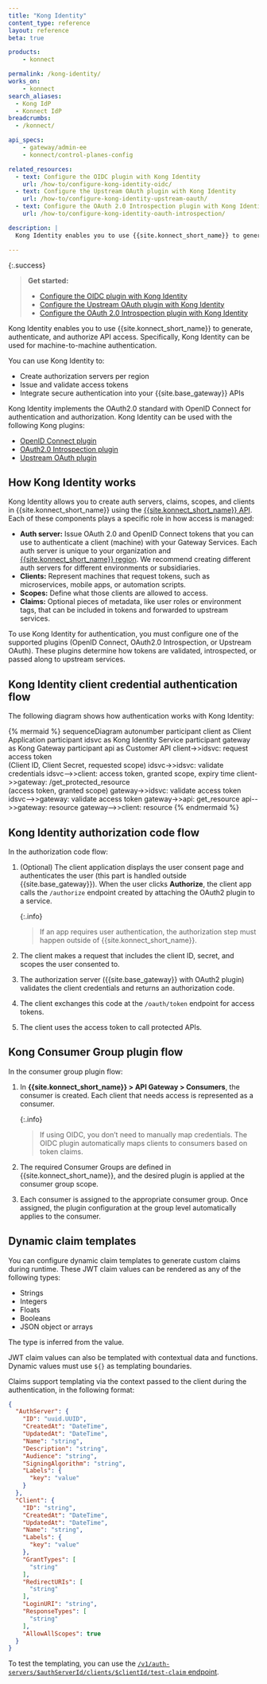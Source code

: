 ```yaml
---
title: "Kong Identity"
content_type: reference
layout: reference
beta: true

products:
    - konnect

permalink: /kong-identity/
works_on:
    - konnect
search_aliases:
  - Kong IdP
  - Konnect IdP
breadcrumbs:
  - /konnect/

api_specs:
    - gateway/admin-ee
    - konnect/control-planes-config

related_resources:
  - text: Configure the OIDC plugin with Kong Identity
    url: /how-to/configure-kong-identity-oidc/
  - text: Configure the Upstream OAuth plugin with Kong Identity
    url: /how-to/configure-kong-identity-upstream-oauth/
  - text: Configure the OAuth 2.0 Introspection plugin with Kong Identity
    url: /how-to/configure-kong-identity-oauth-introspection/

description: |
  Kong Identity enables you to use {{site.konnect_short_name}} to generate, authenticate and authorize API access. Kong Identity implements the OAuth2.0 standard with OpenID Connect for authentication and authorization. 

---
```


{:.success}
> **Get started:**
> * [Configure the OIDC plugin with Kong Identity](/how-to/configure-kong-identity-oidc/)
> * [Configure the Upstream OAuth plugin with Kong Identity](/how-to/configure-kong-identity-upstream-oauth/)
> * [Configure the OAuth 2.0 Introspection plugin with Kong Identity](/how-to/configure-kong-identity-oauth-introspection/)

Kong Identity enables you to use {{site.konnect_short_name}} to generate, authenticate, and authorize API access. 
Specifically, Kong Identity can be used for machine-to-machine authentication. 

You can use Kong Identity to:
* Create authorization servers per region
* Issue and validate access tokens
* Integrate secure authentication into your {{site.base_gateway}} APIs 

Kong Identity implements the OAuth2.0 standard with OpenID Connect for authentication and authorization. Kong Identity can be used with the following Kong plugins:
* [OpenID Connect plugin](/plugins/openid-connect/)
* [OAuth2.0 Introspection plugin](/plugins/oauth2-introspection/)
* [Upstream OAuth plugin](/plugins/upstream-oauth/)

## How Kong Identity works

Kong Identity allows you to create auth servers, claims, scopes, and clients in {{site.konnect_short_name}} using the [{{site.konnect_short_name}} API](/api/konnect/kong-identity/v1/#/). Each of these components plays a specific role in how access is managed:
* **Auth server:** Issue OAuth 2.0 and OpenID Connect tokens that you can use to authenticate a client (machine) with your Gateway Services. Each auth server is unique to your organization and [{{site.konnect_short_name}} region](/konnect-platform/geos/). We recommend creating different auth servers for different environments or subsidiaries.
* **Clients:** Represent machines that request tokens, such as microservices, mobile apps, or automation scripts.
* **Scopes:** Define what those clients are allowed to access. 
* **Claims:** Optional pieces of metadata, like user roles or environment tags, that can be included in tokens and forwarded to upstream services.

To use Kong Identity for authentication, you must configure one of the supported plugins (OpenID Connect, OAuth2.0 Introspection, or Upstream OAuth). These plugins determine how tokens are validated, introspected, or passed along to upstream services.

## Kong Identity client credential authentication flow

The following diagram shows how authentication works with Kong Identity:

<!--vale off-->
{% mermaid %}
sequenceDiagram
    autonumber
    participant client as Client Application
    participant idsvc as Kong Identity Service
    participant gateway as Kong Gateway
    participant api as Customer API
    client->>idsvc: request access token<br>(Client ID, Client Secret, requested scope)
    idsvc->>idsvc: validate credentials
    idsvc-->>client: access token, granted scope, expiry time
    client->>gateway: /get_protected_resource<br>(access token, granted scope)
    gateway->>idsvc: validate access token
    idsvc-->>gateway: validate access token
    gateway->>api: get_resource
    api-->>gateway: resource
    gateway-->>client: resource
{% endmermaid %}
<!--vale on-->

## Kong Identity authorization code flow

In the authorization code flow:
1. (Optional) The client application displays the user consent page and authenticates the user (this part is handled outside {{site.base_gateway}}). When the user clicks **Authorize**, the client app calls the `/authorize` endpoint created by attaching the OAuth2 plugin to a service.

   {:.info}
   > If an app requires user authentication, the authorization step must happen outside of {{site.konnect_short_name}}.
   
3. The client makes a request that includes the client ID, secret, and scopes the user consented to.
4. The authorization server ({{site.base_gateway}} with OAuth2 plugin) validates the client credentials and returns an authorization code.
5. The client exchanges this code at the `/oauth/token` endpoint for access tokens.
6. The client uses the access token to call protected APIs.

## Kong Consumer Group plugin flow
In the consumer group plugin flow:
1. In **{{site.konnect_short_name}} > API Gateway > Consumers**, the consumer is created. Each client that needs access is represented as a consumer.

   {:.info}
   > If using OIDC, you don’t need to manually map credentials. The OIDC plugin automatically maps clients to consumers based on token claims.
2. The required Consumer Groups are defined in {{site.konnect_short_name}}, and the desired plugin is applied at the consumer group scope.
3. Each consumer is assigned to the appropriate consumer group. Once assigned, the plugin configuration at the group level automatically applies to the consumer.

## Dynamic claim templates

You can configure dynamic claim templates to generate custom claims during runtime. These JWT claim values can be rendered as any of the following types:
* Strings 
* Integers
* Floats
* Booleans
* JSON object or arrays

The type is inferred from the value. 

JWT claim values can also be templated with contextual data and functions. Dynamic values must use `${}` as templating boundaries.

Claims support templating via the context passed to the client during the authentication, in the following format:

```json
{
  "AuthServer": {
    "ID": "uuid.UUID",
    "CreatedAt": "DateTime",
    "UpdatedAt": "DateTime",
    "Name": "string",
    "Description": "string",
    "Audience": "string",
    "SigningAlgorithm": "string",
    "Labels": {
      "key": "value"
    }
  },
  "Client": {
    "ID": "string",
    "CreatedAt": "DateTime",
    "UpdatedAt": "DateTime",
    "Name": "string",
    "Labels": {
      "key": "value"
    },
    "GrantTypes": [
      "string"
    ],
    "RedirectURIs": [
      "string"
    ],
    "LoginURI": "string",
    "ResponseTypes": [
      "string"
    ],
    "AllowAllScopes": true
  }
}
```

To test the templating, you can use the [`/v1/auth-servers/$authServerId/clients/$clientId/test-claim` endpoint](/api/konnect/kong-identity/v1/#/operations/testClaimForClient).

